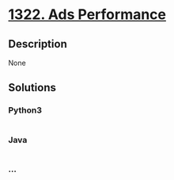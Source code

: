 # [1322. Ads Performance](https://leetcode.com/problems/ads-performance)

## Description
None


## Solutions


### Python3

```python

```

### Java

```java

```

### ...
```

```
